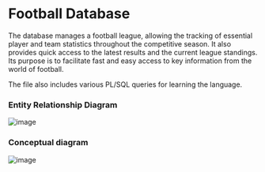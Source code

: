 # Football Database
The database manages a football league, allowing the tracking of essential player and team statistics throughout the competitive season. It also provides quick access to the latest results and the current league standings. Its purpose is to facilitate fast and easy access to key information from the world of football.

The file also includes various PL/SQL queries for learning the language.

### Entity Relationship Diagram
![image](https://i.imgur.com/gAOUvzd.png)

### Conceptual diagram

![image](https://i.imgur.com/mvdKz3v.png)
